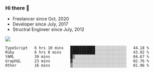 ### Hi there 👋

- Freelancer since Oct, 2020
- Developer since July, 2017
- Structral Engineer since July, 2012

<img src="https://github-readme-stats.vercel.app/api?username=an-lee&show_icons=true&icon_color=0366d6&text_color=24292e&bg_color=ffffff&hide_title=true" />

<!--START_SECTION:waka-->
```text
TypeScript   6 hrs 10 mins   ███████████░░░░░░░░░░░░░░   44.18 % 
Ruby         6 hrs 8 mins    ███████████░░░░░░░░░░░░░░   43.92 % 
YAML         39 mins         █▒░░░░░░░░░░░░░░░░░░░░░░░   04.67 % 
GraphQL      23 mins         ▓░░░░░░░░░░░░░░░░░░░░░░░░   02.76 % 
Other        16 mins         ▒░░░░░░░░░░░░░░░░░░░░░░░░   01.96 % 
```
<!--END_SECTION:waka-->
